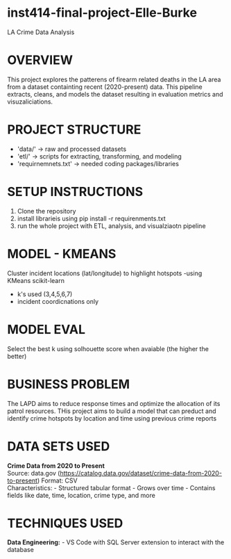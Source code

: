 # inst414-final-project-Elle-Burke
LA Crime Data Analysis

# OVERVIEW
This project explores the patterens of firearm related deaths in the LA area from a dataset containting recent (2020-present) data.
This pipeline extracts, cleans, and models the dataset resulting in evaluation metrics and visuzaliciations. 

# PROJECT STRUCTURE
- 'data/' -> raw and processed datasets
- 'etl/' -> scripts for extracting, transforming, and modeling 
- 'requirnemnets.txt' -> needed coding packages/libraries

# SETUP INSTRUCTIONS 
1) Clone the repository 
2) install librarieis using pip install -r requirenments.txt
3) run the whole project with ETL, analysis, and visualziaotn pipeline 

# MODEL - KMEANS
Cluster incident locations (lat/longitude) to highlight hotspots
-using KMeans scikit-learn
- k's used (3,4,5,6,7)
- incident coordicnations only 

# MODEL EVAL
Select the best k using solhouette score when avaiable (the higher the better)

# BUSINESS PROBLEM
The LAPD aims to reduce response times and optimize the allocation of its patrol resources. THis project aims to build a model that can preduct and identify crime hotspots by location and time using previous crime reports


# DATA SETS USED
**Crime Data from 2020 to Present**  
    Source: data.gov (https://catalog.data.gov/dataset/crime-data-from-2020-to-present) 
    Format: CSV  
    Characteristics:
    - Structured tabular format
    - Grows over time
    - Contains fields like date, time, location, crime type, and more


# TECHNIQUES USED 

**Data Engineering:**
    - VS Code with SQL Server extension to interact with the database
